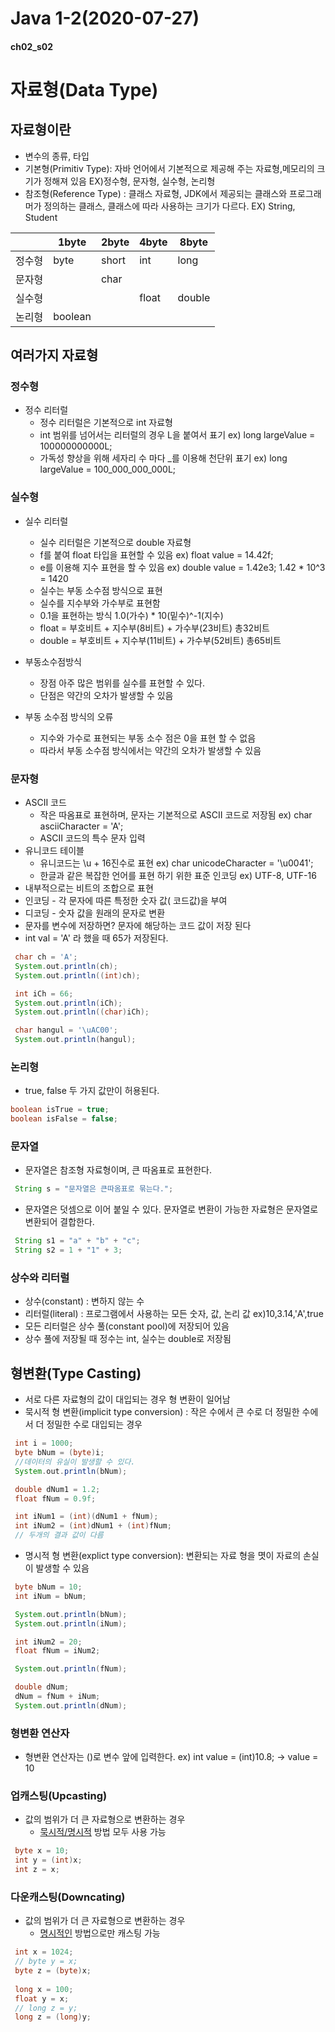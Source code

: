 # Java 1-2(2020-07-27)
#### ch02_s02
# 자료형(Data Type)

## 자료형이란
 * 변수의 종류, 타입
 * 기본형(Primitiv Type):  자바 언어에서 기본적으로  제공해 주는 자료형,메모리의 크기가 정해져 있음 EX)정수형, 문자형, 실수형, 논리형
 * 참조형(Reference Type) : 클래스 자료형, JDK에서 제공되는 클래스와 프로그래머가 정의하는 클래스, 클래스에 따라 사용하는 크기가 다르다. EX) String, Student
 
 |     | 1byte | 2byte | 4byte | 8byte |
 |-----|-------| -----|----|------|
 | 정수형 |  byte| short| int | long |
 | 문자형 |      | char |     |      |
 | 실수형 |      |      | float | double |
 | 논리형 | boolean|    |       |        |
 
## 여러가지 자료형
### 정수형
 * 정수 리터럴
   * 정수 리터럴은 기본적으로 int 자료형
   * int 범위를 넘어서는 리터럴의 경우 L을 붙여서 표기 ex) long largeValue = 100000000000L;
   * 가독성 향상을 위해 세자리 수 마다 _를 이용해 천단위 표기 ex) long largeValue = 100_000_000_000L;
### 실수형
 * 실수 리터럴
   * 실수 리터럴은 기본적으로 double 자료형
   * f를 붙여 float 타입을 표현할 수 있음 ex) float value = 14.42f;
   * e를 이용해 지수 표현을 할 수 있음 ex) double value = 1.42e3; 1.42 * 10^3 = 1420
   * 실수는 부동 소수점 방식으로 표현
   * 실수를 지수부와 가수부로 표현함
   * 0.1을 표현하는 방식 1.0(가수) * 10(밑수)^-1(지수)
   * float = 부호비트 + 지수부(8비트) + 가수부(23비트) 총32비트
   * double = 부호비트 + 지수부(11비트) + 가수부(52비트)  총65비트
   
 * 부동소수점방식
   * 장점 아주 많은 범위를 실수를 표현할 수 있다.
   * 단점은 약간의 오차가 발생할 수 있음
  
 * 부동 소수점 방식의 오류
   * 지수와 가수로 표현되는 부동 소수 점은 0을 표현 할 수 없음
   * 따라서 부동 소수점 방식에서는 약간의 오차가 발생할 수 있음
   
### 문자형
 * ASCII 코드
   * 작은 따옴표로 표현하며, 문자는 기본적으로 ASCII 코드로 저장됨 ex) char asciiCharacter = 'A';
   * ASCII 코드의 특수 문자 입력
 * 유니코드 테이블
   * 유니코드는 \u + 16진수로 표현 ex) char unicodeCharacter = '\u0041';
   * 한글과 같은 복잡한 언어를 표현 하기 위한 표준 인코딩 ex) UTF-8, UTF-16
 * 내부적으로는 비트의 조합으로 표현 
 * 인코딩 - 각 문자에 따른 특정한 숫자 값( 코드값)을 부여
 * 디코딩 - 숫자 값을 원래의 문자로 변환
 * 문자를 변수에 저장하면? 문자에 해당하는 코드 값이 저장 된다
 * int val = 'A' 라 했을 때 65가 저장된다.
  ```groovy
   char ch = 'A';
   System.out.println(ch);
   System.out.println((int)ch);
  
   int iCh = 66;
   System.out.println(iCh);
   System.out.println((char)iCh);
  
   char hangul = '\uAC00';
   System.out.println(hangul);
  ```
### 논리형
 * true, false 두 가지 값만이 허용된다.
  ````groovy
  boolean isTrue = true;
  boolean isFalse = false;
  ````
### 문자열
 * 문자열은 참조형 자료형이며, 큰 따옴표로 표현한다.
 ````groovy
  String s = "문자열은 큰따옴표로 묶는다.";
 ````
 * 문자열은 덧셈으로 이어 붙일 수 있다. 문자열로 변환이 가능한 자료형은 문자열로 변환되어 결합한다.
 ````groovy
  String s1 = "a" + "b" + "c";
  String s2 = 1 + "1" + 3;
 ````

### 상수와 리터럴
* 상수(constant) : 변하지 않는 수
* 리터럴(literal) : 프로그램에서 사용하는 모든 숫자, 값, 논리 값 ex)10,3.14,'A',true
* 모든 리터럴은 상수 풀(constant pool)에 저장되어 있음
* 상수 풀에 저장될 때 정수는 int, 실수는 double로 저장됨

## 형변환(Type Casting)
* 서로 다른 자료형의 값이 대입되는 경우 형 변환이 일어남
* 묵시적 형 변환(implicit type conversion) : 작은 수에서 큰 수로 더 정밀한 수에서 더 정밀한 수로 대입되는 경우
```groovy
 int i = 1000;
 byte bNum = (byte)i;
 //데이터의 유실이 발생할 수 있다.
 System.out.println(bNum);

 double dNum1 = 1.2;
 float fNum = 0.9f;

 int iNum1 = (int)(dNum1 + fNum);
 int iNum2 = (int)dNum1 + (int)fNum;
 // 두개의 결과 값이 다름
```
* 명시적 형 변환(explict type conversion): 변환되는 자료 형을 몃이 자료의 손실이 발생할 수 있음
```groovy
 byte bNum = 10;
 int iNum = bNum;

 System.out.println(bNum);
 System.out.println(iNum);

 int iNum2 = 20;
 float fNum = iNum2;

 System.out.println(fNum);

 double dNum;
 dNum = fNum + iNum;
 System.out.println(dNum);
```
### 형변환 연산자
 * 형변환 연산자는 ()로 변수 앞에 입력한다. ex) int value = (int)10.8; -> value = 10
### 업캐스팅(Upcasting)
 * 값의 범위가 더 큰 자료형으로 변환하는 경우
   * <u>묵시적/명시적</u> 방법 모두 사용 가능
  ````groovy
   byte x = 10;
   int y = (int)x;
   int z = x;
   ````

### 다운캐스팅(Downcating)
 * 값의 범위가 더 큰 자료형으로 변환하는 경우
   * <u>명시적인</u> 방법으로만 캐스팅 가능
  ````groovy
   int x = 1024;
   // byte y = x;
   byte z = (byte)x;
   
   long x = 100;
   float y = x;
   // long z = y;
   long z = (long)y;
   ````
